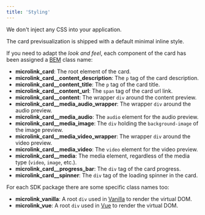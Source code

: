 ```yaml
---
title: 'Styling'
---
```


<!-- ## CSS Classnames -->

We don't inject any CSS into your application.

The card previsualization is shipped with a default minimal inline style.

If you need to adapt the _look and feel_, each component of the card has been assigned a [BEM](http://getbem.com/introduction) class name:

- **microlink_card**: The root element of the card.
- **microlink_card\_\_content_description**: The `p` tag of the card description.
- **microlink_card\_\_content_title**: The `p` tag of the card title.
- **microlink_card\_\_content_url**: The `span` tag of the card url link.
- **microlink_card\_\_content**: The wrapper `div` around the content preview.
- **microlink_card\_\_media_audio_wrapper**: The wrapper `div` around the audio preview.
- **microlink_card\_\_media_audio**: The `audio` element for the audio preview.
- **microlink_card\_\_media_image**: The `div` holding the `background-image` of the image preview.
- **microlink_card\_\_media_video_wrapper**: The wrapper `div` around the video preview.
- **microlink_card\_\_media_video**: The `video` element for the video preview.
- **microlink_card\_\_media**: The media element, regardless of the media type (`video`, `image`, etc.).
- **microlink_card\_\_progress_bar**: The `div` tag of the card progress.
- **microlink_card\_\_spinner**: The `div` tag of the loading spinner in the card.

For each SDK package there are some specific class names too:

- **microlink_vanilla**: A root `div` used in [Vanilla](/docs/sdk/integrations/vanilla) to render the virtual DOM.
- **microlink_vue**: A root `div` used in [Vue](/docs/sdk/integrations/vue) to render the virtual DOM.
